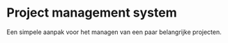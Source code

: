 # Project management system

Een simpele aanpak voor het managen van een paar belangrijke projecten.

